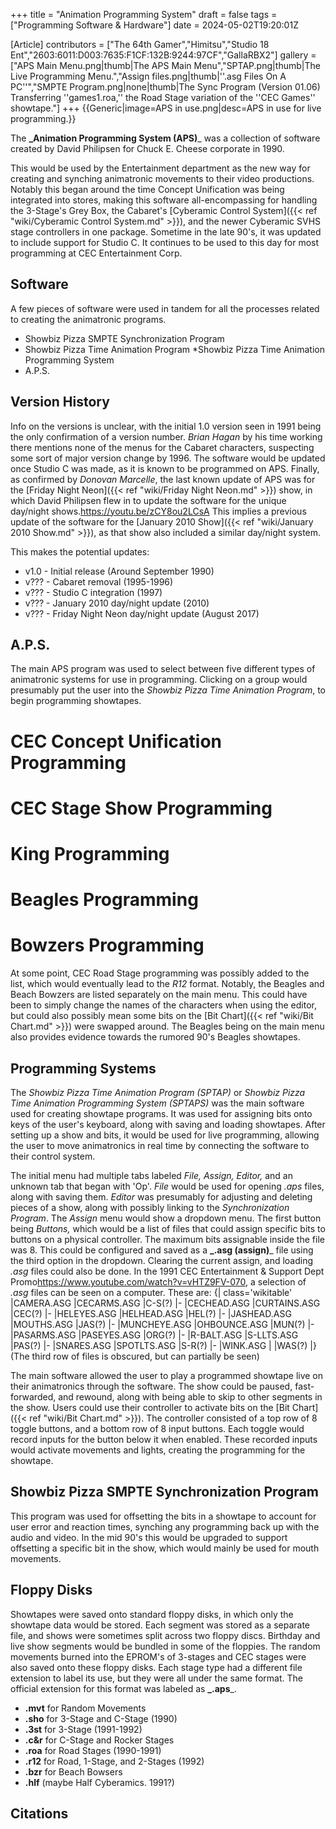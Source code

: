 +++
title = "Animation Programming System"
draft = false
tags = ["Programming Software & Hardware"]
date = 2024-05-02T19:20:01Z

[Article]
contributors = ["The 64th Gamer","Himitsu","Studio 18 Ent","2603:6011:D003:7635:F1CF:132B:9244:97CF","GallaRBX2"]
gallery = ["APS Main Menu.png|thumb|The APS Main Menu","SPTAP.png|thumb|The Live Programming Menu.","Assign files.png|thumb|''.asg Files On A PC''","SMPTE Program.png|none|thumb|The Sync Program (Version 01.06) Transferring ''games1.roa,'' the Road Stage variation of the ''CEC Games'' showtape."]
+++
{{Generic|image=APS in use.png|desc=APS in use for live programming.}}

The **_Animation Programming System (APS)**_ was a collection of software created by David Philipsen for Chuck E. Cheese corporate in 1990.

This would be used by the Entertainment department as the new way for creating and synching animatronic movements to their video productions. Notably this began around the time Concept Unification was being integrated into stores, making this software all-encompassing for handling the 3-Stage's Grey Box, the Cabaret's [Cyberamic Control System]({{< ref "wiki/Cyberamic Control System.md" >}}), and the newer Cyberamic SVHS stage controllers in one package. Sometime in the late 90's, it was updated to include support for Studio C. It continues to be used to this day for most programming at CEC Entertainment Corp.

## Software ##
A few pieces of software were used in tandem for all the processes related to creating the animatronic programs.

* Showbiz Pizza SMPTE Synchronization Program
* Showbiz Pizza Time Animation Program
*Showbiz Pizza Time Animation Programming System
* A.P.S.

## Version History ##
Info on the versions is unclear, with the initial 1.0 version seen in 1991 being the only confirmation of a version number. _Brian Hagan_ by his time working there mentions none of the menus for the Cabaret characters, suspecting some sort of major version change by 1996. The software would be updated once Studio C was made, as it is known to be programmed on APS. Finally, as confirmed by _Donovan Marcelle_, the last known update of APS was for the [Friday Night Neon]({{< ref "wiki/Friday Night Neon.md" >}}) show, in which David Philipsen flew in to update the software for the unique day/night shows.<ref>https://youtu.be/zCY8ou2LCsA</ref> This implies a previous update of the software for the [January 2010 Show]({{< ref "wiki/January 2010 Show.md" >}}), as that show also included a similar day/night system.

This makes the potential updates:

* v1.0 - Initial release (Around September 1990)
* v??? - Cabaret removal (1995-1996)
* v??? - Studio C integration (1997)
* v??? - January 2010 day/night update (2010)
* v??? - Friday Night Neon day/night update (August 2017)

## A.P.S. ##

The main APS program was used to select between five different types of animatronic systems for use in programming. Clicking on a group would presumably put the user into the _Showbiz Pizza Time Animation Program_, to begin programming showtapes.

# CEC Concept Unification Programming
# CEC Stage Show Programming
# King Programming
# Beagles Programming
# Bowzers Programming

At some point, CEC Road Stage programming was possibly added to the list, which would eventually lead to the _R12_ format. Notably, the Beagles and Beach Bowzers are listed separately on the main menu. This could have been to simply change the names of the characters when using the editor, but could also possibly mean some bits on the [Bit Chart]({{< ref "wiki/Bit Chart.md" >}}) were swapped around. The Beagles being on the main menu also provides evidence towards the rumored 90's Beagles showtapes. 

## Programming Systems ##

The _Showbiz Pizza Time Animation Program (SPTAP)_ or _Showbiz Pizza Time Animation Programming System (SPTAPS)_ was the main software used for creating showtape programs. It was used for assigning bits onto keys of the user's keyboard, along with saving and loading showtapes. After setting up a show and bits, it would be used for live programming, allowing the user to move animatronics in real time by connecting the software to their control system.

The initial menu had multiple tabs labeled _File, Assign, Editor,_ and an unknown tab that began with 'Op'. _File_ would be used for opening _.aps_ files, along with saving them. _Editor_ was presumably for adjusting and deleting pieces of a show, along with possibly linking to the _Synchronization Program_. The _Assign_ menu would show a dropdown menu. The first button being _Buttons,_ which would be a list of files that could assign specific bits to buttons on a physical controller. The maximum bits assignable inside the file was 8. This could be configured and saved as a **_.asg (assign)**_ file using the third option in the dropdown. Clearing the current assign, and loading _.asg_ files could also be done.
In the 1991 CEC Entertainment & Support Dept Promo<ref>https://www.youtube.com/watch?v=vHTZ9FV-070</ref>, a selection of _.asg_ files can be seen on a computer. These are:
{| class='wikitable'
|CAMERA.ASG
|CECARMS.ASG
|C-S(?)
|-
|CECHEAD.ASG
|CURTAINS.ASG
|CEC(?)
|-
|HELEYES.ASG
|HELHEAD.ASG
|HEL(?)
|-
|JASHEAD.ASG
|MOUTHS.ASG
|JAS(?)
|-
|MUNCHEYE.ASG
|OHBOUNCE.ASG
|MUN(?)
|-
|PASARMS.ASG
|PASEYES.ASG
|ORG(?)
|-
|R-BALT.ASG
|S-LLTS.ASG
|PAS(?)
|-
|SNARES.ASG
|SPOTLTS.ASG
|S-R(?)
|-
|WINK.ASG
|
|WAS(?)
|}
(The third row of files is obscured, but can partially be seen)

The main software allowed the user to play a programmed showtape live on their animatronics through the software. The show could be paused, fast-forwarded, and rewound, along with being able to skip to other segments in the show. Users could use their controller to activate bits on the [Bit Chart]({{< ref "wiki/Bit Chart.md" >}}). The controller consisted of a top row of 8 toggle buttons, and a bottom row of 8 input buttons. Each toggle would record inputs for the button below it when enabled. These recorded inputs would activate movements and lights, creating the programming for the showtape.
## Showbiz Pizza SMPTE Synchronization Program ##

This program was used for offsetting the bits in a showtape to account for user error and reaction times, synching any programming back up with the audio and video. In the mid 90's this would be upgraded to support offsetting a specific bit in the show, which would mainly be used for mouth movements.


## Floppy Disks ##
Showtapes were saved onto standard floppy disks, in which only the showtape data would be stored. Each segment was stored as a separate file, and shows were sometimes split across two floppy discs. Birthday and live show segments would be bundled in some of the floppies. The random movements burned into the EPROM's of 3-stages and CEC stages were also saved onto these floppy disks. Each stage type had a different file extension to label its use, but they were all under the same format. The official extension for this format was labeled as **_.aps**_.

* **.mvt** for Random Movements
* **.sho** for 3-Stage and C-Stage (1990)
* **.3st** for 3-Stage (1991-1992)
* **.c&r** for C-Stage and Rocker Stages
* **.roa** for Road Stages (1990-1991)
* **.r12** for Road, 1-Stage, and 2-Stages (1992)
* **.bzr** for Beach Bowsers
* **.hlf** (maybe Half Cyberamics. 1991?)

## Citations ##